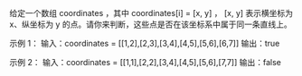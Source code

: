给定一个数组 coordinates ，其中 coordinates[i] = [x, y] ， [x, y] 表示横坐标为 x、纵坐标为 y 的点。请你来判断，这些点是否在该坐标系中属于同一条直线上。

示例 1：
输入：coordinates = [[1,2],[2,3],[3,4],[4,5],[5,6],[6,7]]
输出：true


示例 2：
输入：coordinates = [[1,1],[2,2],[3,4],[4,5],[5,6],[7,7]]
输出：false